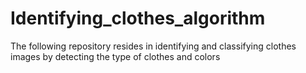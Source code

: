 # Identifying_clothes_algorithm
The following repository resides in identifying and classifying clothes images  by detecting the type of clothes and colors

